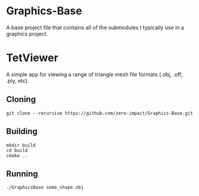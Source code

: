 # Graphics-Base
A base project file that contains all of the submodules I typically use in a graphics project.

# TetViewer
A simple app for viewing a range of triangle mesh file formats (.obj, .off, .ply, etc).

## Cloning
```
git clone --recursive https://github.com/zero-impact/Graphics-Base.git
```

## Building
```
mkdir build
cd build
cmake ..
```

## Running
```
./GraphicsBase some_shape.obj
```